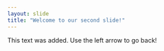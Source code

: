 ```yaml
---
layout: slide
title: "Welcome to our second slide!"
---
```

This text was added.
Use the left arrow to go back!

